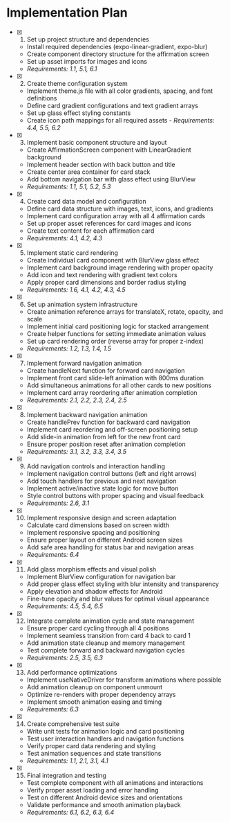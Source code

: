 # Implementation Plan

- [x] 1. Set up project structure and dependencies
















  - Install required dependencies (expo-linear-gradient, expo-blur)
  - Create component directory structure for the affirmation screen
  - Set up asset imports for images and icons
  - _Requirements: 1.1, 5.1, 6.1_

- [x] 2. Create theme configuration system





  - Implement theme.js file with all color gradients, spacing, and font definitions
  - Define card gradient configurations and text gradient arrays
  - Set up glass effect styling constants
  - Create icon path mappings for all required assets
                    - _Requirements: 4.4, 5.5, 6.2_

- [x] 3. Implement basic component structure and layout





  - Create AffirmationScreen component with LinearGradient background
  - Implement header section with back button and title
  - Create center area container for card stack
  - Add bottom navigation bar with glass effect using BlurView
  - _Requirements: 1.1, 5.1, 5.2, 5.3_

- [x] 4. Create card data model and configuration





  - Define card data structure with images, text, icons, and gradients
  - Implement card configuration array with all 4 affirmation cards
  - Set up proper asset references for card images and icons
  - Create text content for each affirmation card
  - _Requirements: 4.1, 4.2, 4.3_

- [x] 5. Implement static card rendering





  - Create individual card component with BlurView glass effect
  - Implement card background image rendering with proper opacity
  - Add icon and text rendering with gradient text colors
  - Apply proper card dimensions and border radius styling
  - _Requirements: 1.6, 4.1, 4.2, 4.3, 4.5_

- [x] 6. Set up animation system infrastructure





  - Create animation reference arrays for translateX, rotate, opacity, and scale
  - Implement initial card positioning logic for stacked arrangement
  - Create helper functions for setting immediate animation values
  - Set up card rendering order (reverse array for proper z-index)
  - _Requirements: 1.2, 1.3, 1.4, 1.5_

- [x] 7. Implement forward navigation animation





  - Create handleNext function for forward card navigation
  - Implement front card slide-left animation with 800ms duration
  - Add simultaneous animations for all other cards to new positions
  - Implement card array reordering after animation completion
  - _Requirements: 2.1, 2.2, 2.3, 2.4, 2.5_

- [x] 8. Implement backward navigation animation





  - Create handlePrev function for backward card navigation
  - Implement card reordering and off-screen positioning setup
  - Add slide-in animation from left for the new front card
  - Ensure proper position reset after animation completion
  - _Requirements: 3.1, 3.2, 3.3, 3.4, 3.5_

- [x] 9. Add navigation controls and interaction handling





  - Implement navigation control buttons (left and right arrows)
  - Add touch handlers for previous and next navigation
  - Implement active/inactive state logic for move button
  - Style control buttons with proper spacing and visual feedback
  - _Requirements: 2.6, 3.1_

- [x] 10. Implement responsive design and screen adaptation





  - Calculate card dimensions based on screen width
  - Implement responsive spacing and positioning
  - Ensure proper layout on different Android screen sizes
  - Add safe area handling for status bar and navigation areas
  - _Requirements: 6.4_

- [x] 11. Add glass morphism effects and visual polish





  - Implement BlurView configuration for navigation bar
  - Add proper glass effect styling with blur intensity and transparency
  - Apply elevation and shadow effects for Android
  - Fine-tune opacity and blur values for optimal visual appearance
  - _Requirements: 4.5, 5.4, 6.5_

- [x] 12. Integrate complete animation cycle and state management





  - Ensure proper card cycling through all 4 positions
  - Implement seamless transition from card 4 back to card 1
  - Add animation state cleanup and memory management
  - Test complete forward and backward navigation cycles
  - _Requirements: 2.5, 3.5, 6.3_

- [x] 13. Add performance optimizations





  - Implement useNativeDriver for transform animations where possible
  - Add animation cleanup on component unmount
  - Optimize re-renders with proper dependency arrays
  - Implement smooth animation easing and timing
  - _Requirements: 6.3_

- [x] 14. Create comprehensive test suite





  - Write unit tests for animation logic and card positioning
  - Test user interaction handlers and navigation functions
  - Verify proper card data rendering and styling
  - Test animation sequences and state transitions
  - _Requirements: 1.1, 2.1, 3.1, 4.1_

- [x] 15. Final integration and testing





  - Test complete component with all animations and interactions
  - Verify proper asset loading and error handling
  - Test on different Android device sizes and orientations
  - Validate performance and smooth animation playback
  - _Requirements: 6.1, 6.2, 6.3, 6.4_